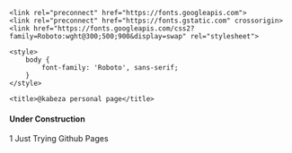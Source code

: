 <!doctype html>
<html lang="en">
  <head>
    <meta charset="utf-8">
    <meta name="viewport" content="width=device-width, initial-scale=1, shrink-to-fit=no">
    <link rel="stylesheet" href="https://cdn.jsdelivr.net/npm/bootstrap@4.6.0/dist/css/bootstrap.min.css" integrity="sha384-B0vP5xmATw1+K9KRQjQERJvTumQW0nPEzvF6L/Z6nronJ3oUOFUFpCjEUQouq2+l" crossorigin="anonymous">

    <link rel="preconnect" href="https://fonts.googleapis.com">
    <link rel="preconnect" href="https://fonts.gstatic.com" crossorigin>
    <link href="https://fonts.googleapis.com/css2?family=Roboto:wght@300;500;900&display=swap" rel="stylesheet">

    <style>
        body {
            font-family: 'Roboto', sans-serif;
        }
    </style>

    <title>@kabeza personal page</title>
  </head>
  <body>
    <main class="container-fluid">
        <div class="row">
            <div class="col-lg-12">
                <div class="card">                    
                    <div class="card-body">
                        <h4 class="card-title">Under Construction</h4>
                        <p class="card-text">1 Just Trying Github Pages</p>
                    </div>
                </div>                
            </div>
        </div>
    </main>
    <script src="https://code.jquery.com/jquery-3.5.1.slim.min.js" integrity="sha384-DfXdz2htPH0lsSSs5nCTpuj/zy4C+OGpamoFVy38MVBnE+IbbVYUew+OrCXaRkfj" crossorigin="anonymous"></script>
    <script src="https://cdn.jsdelivr.net/npm/bootstrap@4.6.0/dist/js/bootstrap.bundle.min.js" integrity="sha384-Piv4xVNRyMGpqkS2by6br4gNJ7DXjqk09RmUpJ8jgGtD7zP9yug3goQfGII0yAns" crossorigin="anonymous"></script>
  </body>
</html>